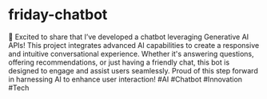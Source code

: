 # friday-chatbot


🚀 Excited to share that I’ve developed a chatbot leveraging Generative AI APIs! This project integrates advanced AI capabilities to create a responsive and intuitive conversational experience. Whether it's answering questions, offering recommendations, or just having a friendly chat, this bot is designed to engage and assist users seamlessly. Proud of this step forward in harnessing AI to enhance user interaction! #AI #Chatbot #Innovation #Tech
